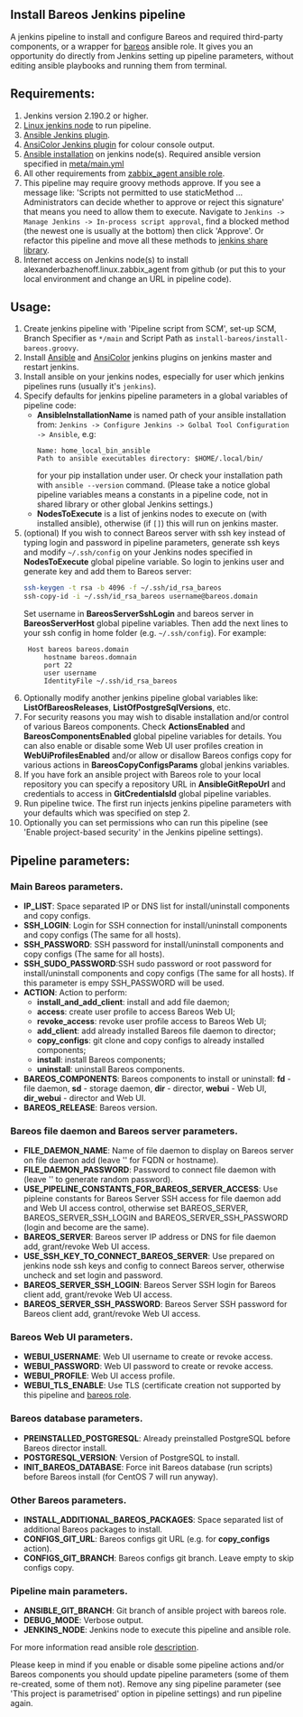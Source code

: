 Install Bareos Jenkins pipeline
-------------------------------------

A jenkins pipeline to install and configure Bareos and required third-party components, or a wrapper for
[bareos](https://github.com/alexanderbazhenoff/ansible-collection-linux/tree/main/roles/bareos)
ansible role. It gives you an opportunity do directly from Jenkins setting up pipeline parameters, without editing
ansible playbooks and running them from terminal.

## Requirements:
1. Jenkins version 2.190.2 or higher.
2. [Linux jenkins node](https://www.jenkins.io/doc/book/installing/linux/) to run pipeline.
3. [Ansible Jenkins plugin](https://plugins.jenkins.io/ansible/).
4. [AnsiColor Jenkins plugin](https://plugins.jenkins.io/ansicolor/) for colour console output.
5. [Ansible installation](https://docs.ansible.com/ansible/latest/installation_guide/intro_installation.html) on
   jenkins node(s). Required ansible version specified in
   [meta/main.yml](https://github.com/alexanderbazhenoff/ansible-collection-linux/blob/main/roles/bareos/meta/main.yml)
6. All other requirements from
   [zabbix_agent ansible role](https://github.com/alexanderbazhenoff/ansible-collection-linux/tree/main/roles/bareos#requirements).
7. This pipeline may require groovy methods approve. If you see a message like:
   'Scripts not permitted to use staticMethod ... Administrators can decide whether to approve or reject this signature'
   that means you need to allow them to execute. Navigate to `Jenkins -> Manage Jenkins -> In-process script
   approval`, find a blocked method (the newest one is usually at the bottom) then click 'Approve'. Or refactor this
   pipeline and move all these methods to
   [jenkins share library](https://www.jenkins.io/doc/book/pipeline/shared-libraries/).
8. Internet access on Jenkins node(s) to install alexanderbazhenoff.linux.zabbix_agent from github (or put this to your
   local environment and change an URL in pipeline code).

## Usage:
1. Create jenkins pipeline with 'Pipeline script from SCM', set-up SCM, Branch Specifier as `*/main` and Script Path as
   `install-bareos/install-bareos.groovy`.
2. Install [Ansible](https://plugins.jenkins.io/ansible/) and [AnsiColor](https://plugins.jenkins.io/ansicolor/)
      jenkins plugins on jenkins master and restart jenkins.
3. Install ansible on your jenkins nodes, especially for user which jenkins pipelines runs (usually it's `jenkins`).
4. Specify defaults for jenkins pipeline parameters in a global variables of pipeline code:
    - **AnsibleInstallationName** is named path of your ansible installation from:
      `Jenkins -> Configure Jenkins -> Golbal Tool Configuration -> Ansible`, e.g:
      ```
      Name: home_local_bin_ansible
      Path to ansible executables directory: $HOME/.local/bin/
      ```
      for your pip installation under user. Or check your installation path with `ansible --version` command.
      (Please take a notice global pipeline variables means a constants in a pipeline code, not in shared library or
      other global Jenkins settings.)
    - **NodesToExecute** is a list of jenkins nodes to execute on (with installed ansible), otherwise (if `[]`) this 
      will run on jenkins master.
5. (optional) If you wish to connect Bareos server with ssh key instead of typing login and password in pipeline 
   parameters, generate ssh keys and modify `~/.ssh/config` on your Jenkins nodes specified in **NodesToExecute** 
   global pipeline variable. So login to jenkins user and generate key and add them to Bareos server:
   ```bash
   ssh-keygen -t rsa -b 4096 -f ~/.ssh/id_rsa_bareos
   ssh-copy-id -i ~/.ssh/id_rsa_bareos username@bareos.domain
   ```
   Set username in **BareosServerSshLogin** and bareos server in **BareosServerHost** global pipeline variables. 
   Then add the next lines to your ssh config in home folder (e.g. `~/.ssh/config`). For example:
   ```
    Host bareos bareos.domain
        hostname bareos.domnain
        port 22
        user username
        IdentityFile ~/.ssh/id_rsa_bareos
   ```
6. Optionally modify another jenkins pipeline global variables like: **ListOfBareosReleases**, 
   **ListOfPostgreSqlVersions**, etc.
7. For security reasons you may wish to disable installation and/or control of various Bareos components. Check 
   **ActionsEnabled** and **BareosComponentsEnabled** global pipeline variables for details. You can also enable or 
   disable some Web UI user profiles creation in **WebUiProfilesEnabled** and/or allow or disallow Bareos configs 
   copy for various actions in **BareosCopyConfigsParams** global jenkins variables.
8. If you have fork an ansible project with Bareos role to your local repository you can specify a repository URL in 
   **AnsibleGitRepoUrl** and credentials to access in **GitCredentialsId** global pipeline variables.
9. Run pipeline twice. The first run injects jenkins pipeline parameters with your defaults which was specified on
   step 2.
10. Optionally you can set permissions who can run this pipeline (see 'Enable project-based security' in the Jenkins 
    pipeline settings).

## Pipeline parameters:

### Main Bareos parameters.
- **IP_LIST**: Space separated IP or DNS list for install/uninstall components and copy configs.
- **SSH_LOGIN**: Login for SSH connection for install/uninstall components and copy configs (The same for all hosts).
- **SSH_PASSWORD**: SSH password for install/uninstall components and copy configs (The same for all hosts).
- **SSH_SUDO_PASSWORD**:SSH sudo password or root password for install/uninstall components and copy configs (The same
  for all hosts). If this parameter is empy SSH_PASSWORD will be used.
- **ACTION**: Action to perform:
  - **install_and_add_client**: install and add file daemon;
  - **access**: create user profile to access Bareos Web UI;
  - **revoke_access**: revoke user profile access to Bareos Web UI;
  - **add_client**: add already installed Bareos file daemon to director;
  - **copy_configs**: git clone and copy configs to already installed components;
  - **install**: install Bareos components;
  - **uninstall**: uninstall Bareos components.
- **BAREOS_COMPONENTS**: Bareos components to install or uninstall: **fd** - file daemon, **sd** - storage daemon, 
  **dir** - director, **webui** - Web UI, **dir_webui** - director and Web UI.
- **BAREOS_RELEASE**: Bareos version.

### Bareos file daemon and Bareos server parameters.
- **FILE_DAEMON_NAME**: Name of file daemon to display on Bareos server on file daemon add (leave '' for FQDN or
  hostname).
- **FILE_DAEMON_PASSWORD**: Password to connect file daemon with (leave '' to generate random password).
- **USE_PIPELINE_CONSTANTS_FOR_BAREOS_SERVER_ACCESS**: Use pipleine constants for Bareos Server SSH access for file
  daemon add and Web UI access control, otherwise set BAREOS_SERVER, BAREOS_SERVER_SSH_LOGIN and
  BAREOS_SERVER_SSH_PASSWORD (login and become are the same).
- **BAREOS_SERVER**: Bareos server IP address or DNS for file daemon add, grant/revoke Web UI access.
- **USE_SSH_KEY_TO_CONNECT_BAREOS_SERVER**: Use prepared on jenkins node ssh keys and config to connect Bareos server,
  otherwise uncheck and set login and password.
- **BAREOS_SERVER_SSH_LOGIN**: Bareos Server SSH login for Bareos client add, grant/revoke Web UI access.
- **BAREOS_SERVER_SSH_PASSWORD**: Bareos Server SSH password for Bareos client add, grant/revoke Web UI access.

### Bareos Web UI parameters.
- **WEBUI_USERNAME**: Web UI username to create or revoke access.
- **WEBUI_PASSWORD**: Web UI password to create or revoke access.
- **WEBUI_PROFILE**: Web UI access profile.
- **WEBUI_TLS_ENABLE**: Use TLS (certificate creation not supported by this pipeline and
[bareos role](https://github.com/alexanderbazhenoff/ansible-collection-linux/tree/main/roles/bareos).

### Bareos database parameters.
- **PREINSTALLED_POSTGRESQL**: Already preinstalled PostgreSQL before Bareos director install.
- **POSTGRESQL_VERSION**: Version of PostgreSQL to install.
- **INIT_BAREOS_DATABASE**: Force init Bareos database (run scripts) before Bareos install (for CentOS 7 will run
  anyway).

### Other Bareos parameters.
- **INSTALL_ADDITIONAL_BAREOS_PACKAGES**: Space separated list of additional Bareos packages to install.
- **CONFIGS_GIT_URL**: Bareos configs git URL (e.g. for **copy_configs** action).
- **CONFIGS_GIT_BRANCH**: Bareos configs git branch. Leave empty to skip configs copy.

### Pipeline main parameters.
- **ANSIBLE_GIT_BRANCH**: Git branch of ansible project with bareos role.
- **DEBUG_MODE**: Verbose output.
- **JENKINS_NODE**: Jenkins node to execute this pipeline and ansible role.

For more information read ansible role
[description](https://github.com/alexanderbazhenoff/ansible-collection-linux/tree/main/roles/bareos).

Please keep in mind if you enable or disable some pipeline actions and/or Bareos components you should update 
pipeline parameters (some of them re-created, some of them not). Remove any sing pipeline parameter (see 'This 
project is parametrised' option in pipeline settings) and run pipeline again.
